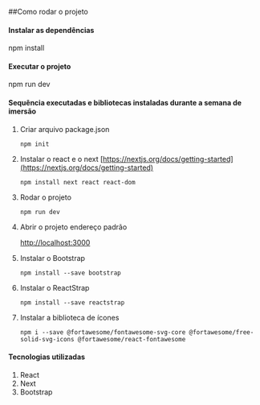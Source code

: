 ##Como rodar o projeto

#### Instalar as dependências 
npm install

#### Executar o projeto
npm run dev

#### Sequência executadas e bibliotecas instaladas durante a semana de imersão

1) Criar arquivo package.json

    `npm init`
    
2) Instalar o react e o next [https://nextjs.org/docs/getting-started](https://nextjs.org/docs/getting-started) 
    
    `npm install next react react-dom`

3) Rodar o projeto
    
    `npm run dev`

4) Abrir o projeto endereço padrão

    [http://localhost:3000](http://localhost:3000) 

5) Instalar o Bootstrap

    `npm install --save bootstrap`

6) Instalar o ReactStrap
    
    `npm install --save reactstrap`
    
7) Instalar a biblioteca de ícones
    
    `npm i --save @fortawesome/fontawesome-svg-core @fortawesome/free-solid-svg-icons @fortawesome/react-fontawesome`


#### Tecnologias utilizadas
1) React
2) Next
3) Bootstrap